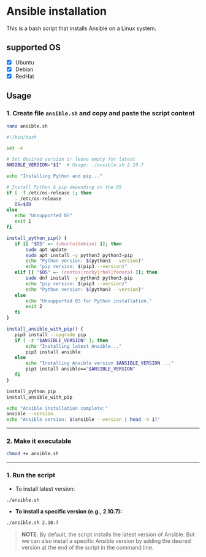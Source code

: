 # Ansible installation

This is a bash script that installs Ansible on a Linux system.

## supported OS

- [x] Ubuntu
- [x] Debian
- [x] RedHat

## Usage

### 1. Create file `ansible.sh` and copy and paste the script content

 ```bash
 nano ansible.sh
 ```

 ```bash
 #!/bin/bash

set -e

# Set desired version or leave empty for latest
ANSIBLE_VERSION="$1"  # Usage: ./ansible.sh 2.10.7

echo "Installing Python and pip..."

# Install Python & pip depending on the OS
if [ -f /etc/os-release ]; then
    . /etc/os-release
    OS=$ID
else
    echo "Unsupported OS"
    exit 1
fi

install_python_pip() {
    if [[ "$OS" =~ (ubuntu|debian) ]]; then
        sudo apt update
        sudo apt install -y python3 python3-pip
        echo "Python version: $(python3 --version)"
        echo "pip version: $(pip3 --version)"
    elif [[ "$OS" =~ (centos|rocky|rhel|fedora) ]]; then
        sudo dnf install -y python3 python3-pip
        echo "pip version: $(pip3 --version)"
        echo "Python version: $(python3 --version)"
    else
        echo "Unsupported OS for Python installation."
        exit 2
    fi
}

install_ansible_with_pip() {
    pip3 install --upgrade pip
    if [ -z "$ANSIBLE_VERSION" ]; then
        echo "Installing latest Ansible..."
        pip3 install ansible
    else
        echo "Installing Ansible version $ANSIBLE_VERSION ..."
        pip3 install ansible=="$ANSIBLE_VERSION"
    fi
}

install_python_pip
install_ansible_with_pip

echo "Ansible installation complete:"
ansible --version
echo "Ansible version: $(ansible --version | head -n 1)"

 ```

---

### 2. Make it executable

 ```bash
 chmod +x ansible.sh
 ```

---

### 1. Run the script

- To install latest version:

 ```bash
 ./ansible.sh
 ```

- **To install a specific version (e.g., 2.10.7):**

 ```bash
 ./ansible.sh 2.10.7
 ```

> **NOTE**: By default, the script installs the latest version of Ansible. But we can also install a specific Ansible version by adding the desired version at the end of the script in the command line.